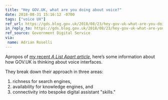 ```yaml
---
title: "Hey GOV.UK, what are you doing about voice?"
date: 2018-08-31 15:16:12 -0700
tags: ["voice UX"]
ref_url: https://gds.blog.gov.uk/2018/08/23/hey-gov-uk-what-are-you-doing-about-voice/
in_reply_to: https://gds.blog.gov.uk/2018/08/23/hey-gov-uk-what-are-you-doing-about-voice/
ref_source: Government Digital Service
via:
 name: Adrian Roselli
---
```


Apropos of [my recent <cite>A List Apart</cote> article](https://alistapart.com/article/conversational-semantics), here’s some information about how GOV.UK is thinking about voice interfaces.

They break down their approach in three areas:

1. richness for search engines,
2. availability for knowledge engines, and
3. connectivity into bespoke digital assistant "skills."